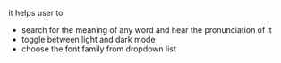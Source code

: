 it helps user to 
- search for the meaning of any word and hear the pronunciation of it 
- toggle between light and dark mode 
- choose the font family from dropdown list
